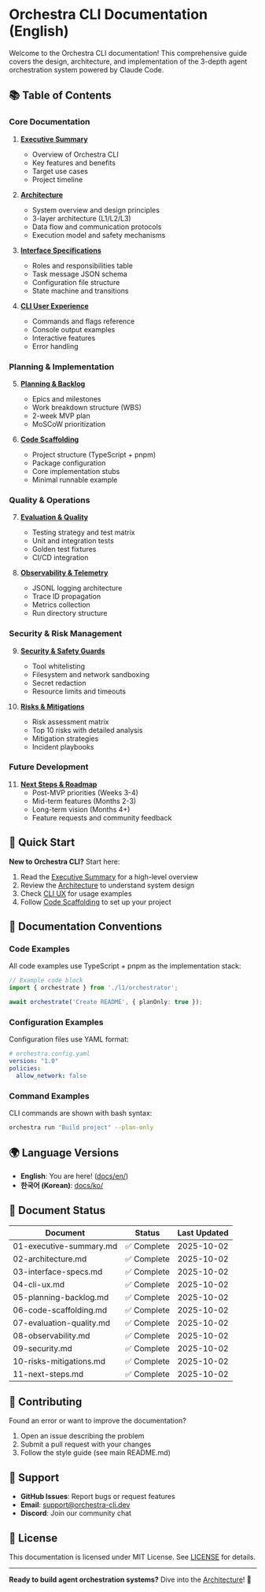 # Orchestra CLI Documentation (English)

Welcome to the Orchestra CLI documentation! This comprehensive guide covers the design, architecture, and implementation of the 3-depth agent orchestration system powered by Claude Code.

## 📚 Table of Contents

### Core Documentation

1. **[Executive Summary](./01-executive-summary.md)**
   - Overview of Orchestra CLI
   - Key features and benefits
   - Target use cases
   - Project timeline

2. **[Architecture](./02-architecture.md)**
   - System overview and design principles
   - 3-layer architecture (L1/L2/L3)
   - Data flow and communication protocols
   - Execution model and safety mechanisms

3. **[Interface Specifications](./03-interface-specs.md)**
   - Roles and responsibilities table
   - Task message JSON schema
   - Configuration file structure
   - State machine and transitions

4. **[CLI User Experience](./04-cli-ux.md)**
   - Commands and flags reference
   - Console output examples
   - Interactive features
   - Error handling

### Planning & Implementation

5. **[Planning & Backlog](./05-planning-backlog.md)**
   - Epics and milestones
   - Work breakdown structure (WBS)
   - 2-week MVP plan
   - MoSCoW prioritization

6. **[Code Scaffolding](./06-code-scaffolding.md)**
   - Project structure (TypeScript + pnpm)
   - Package configuration
   - Core implementation stubs
   - Minimal runnable example

### Quality & Operations

7. **[Evaluation & Quality](./07-evaluation-quality.md)**
   - Testing strategy and test matrix
   - Unit and integration tests
   - Golden test fixtures
   - CI/CD integration

8. **[Observability & Telemetry](./08-observability.md)**
   - JSONL logging architecture
   - Trace ID propagation
   - Metrics collection
   - Run directory structure

### Security & Risk Management

9. **[Security & Safety Guards](./09-security.md)**
   - Tool whitelisting
   - Filesystem and network sandboxing
   - Secret redaction
   - Resource limits and timeouts

10. **[Risks & Mitigations](./10-risks-mitigations.md)**
    - Risk assessment matrix
    - Top 10 risks with detailed analysis
    - Mitigation strategies
    - Incident playbooks

### Future Development

11. **[Next Steps & Roadmap](./11-next-steps.md)**
    - Post-MVP priorities (Weeks 3-4)
    - Mid-term features (Months 2-3)
    - Long-term vision (Months 4+)
    - Feature requests and community feedback

## 🚀 Quick Start

**New to Orchestra CLI?** Start here:

1. Read the [Executive Summary](./01-executive-summary.md) for a high-level overview
2. Review the [Architecture](./02-architecture.md) to understand system design
3. Check [CLI UX](./04-cli-ux.md) for usage examples
4. Follow [Code Scaffolding](./06-code-scaffolding.md) to set up your project

## 📖 Documentation Conventions

### Code Examples

All code examples use TypeScript + pnpm as the implementation stack:

```typescript
// Example code block
import { orchestrate } from './l1/orchestrator';

await orchestrate('Create README', { planOnly: true });
```

### Configuration Examples

Configuration files use YAML format:

```yaml
# orchestra.config.yaml
version: "1.0"
policies:
  allow_network: false
```

### Command Examples

CLI commands are shown with bash syntax:

```bash
orchestra run "Build project" --plan-only
```

## 🌍 Language Versions

- **English**: You are here! ([docs/en/](./))
- **한국어 (Korean)**: [docs/ko/](../ko/README.md)

## 📝 Document Status

| Document | Status | Last Updated |
|----------|--------|--------------|
| 01-executive-summary.md | ✅ Complete | 2025-10-02 |
| 02-architecture.md | ✅ Complete | 2025-10-02 |
| 03-interface-specs.md | ✅ Complete | 2025-10-02 |
| 04-cli-ux.md | ✅ Complete | 2025-10-02 |
| 05-planning-backlog.md | ✅ Complete | 2025-10-02 |
| 06-code-scaffolding.md | ✅ Complete | 2025-10-02 |
| 07-evaluation-quality.md | ✅ Complete | 2025-10-02 |
| 08-observability.md | ✅ Complete | 2025-10-02 |
| 09-security.md | ✅ Complete | 2025-10-02 |
| 10-risks-mitigations.md | ✅ Complete | 2025-10-02 |
| 11-next-steps.md | ✅ Complete | 2025-10-02 |

## 🤝 Contributing

Found an error or want to improve the documentation?

1. Open an issue describing the problem
2. Submit a pull request with your changes
3. Follow the style guide (see main README.md)

## 📧 Support

- **GitHub Issues**: Report bugs or request features
- **Email**: support@orchestra-cli.dev
- **Discord**: Join our community chat

## 📜 License

This documentation is licensed under MIT License. See [LICENSE](../../LICENSE) for details.

---

**Ready to build agent orchestration systems?** Dive into the [Architecture](./02-architecture.md)! 🚀
